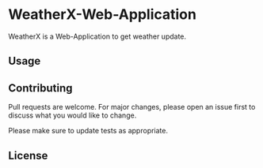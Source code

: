 # WeatherX-Web-Application

WeatherX is a Web-Application to get weather update.

## Usage

<!-- Visit [WeatherX](https://xanmoy.github.io/WeatherX-Web-Application/) to install WeatherX. -->

## Contributing

Pull requests are welcome. For major changes, please open an issue first
to discuss what you would like to change.

Please make sure to update tests as appropriate.

## License

<!-- [MIT](https://choosealicense.com/licenses/mit/) -->
